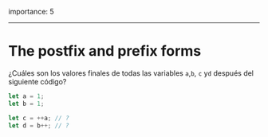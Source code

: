 importance: 5

---

# The postfix and prefix forms

¿Cuáles son los valores finales de todas las variables `a`,`b`, `c` y`d` después del siguiente código?

```js
let a = 1;
let b = 1;

let c = ++a; // ?
let d = b++; // ?
```
